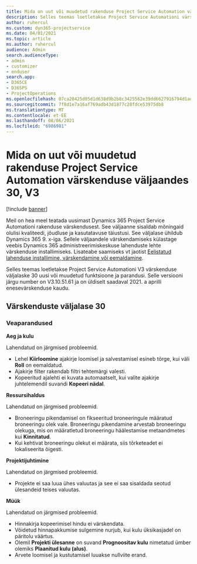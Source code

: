 ```yaml
---
title: Mida on uut või muudetud rakenduse Project Service Automation värskenduse väljaandes 30, V3
description: Selles teemas loetletakse Project Service Automationi värskenduse väljalaske 30, V3 saadaolevaid funktsioone ja parandusi.
author: ruhercul
ms.custom: dyn365-projectservice
ms.date: 04/01/2021
ms.topic: article
ms.author: ruhercul
audience: Admin
search.audienceType:
- admin
- customizer
- enduser
search.app:
- D365CE
- D365PS
- ProjectOperations
ms.openlocfilehash: 07ca20425d05d1d638d9b2b8c3425562e39dd6627916794d1ad8441f00658459
ms.sourcegitcommit: 7f8d1e7a16af769adb43d1877c28fdce53975db8
ms.translationtype: MT
ms.contentlocale: et-EE
ms.lasthandoff: 08/06/2021
ms.locfileid: "6986981"
---
```

# <a name="whats-new-or-changed-in-project-service-automation-update-release-30-v3"></a>Mida on uut või muudetud rakenduse Project Service Automation värskenduse väljaandes 30, V3

[!include [banner](../includes/psa-now-project-operations.md)]

Meil on hea meel teatada uusimast Dynamics 365 Project Service Automationi rakenduse värskendusest. See väljaanne sisaldab mõningaid olulisi kvaliteedi, jõudluse ja kasutatavuse täiustusi. See väljalase ühildub Dynamics 365 9. x-iga. Sellele väljaandele värskendamiseks külastage veebis Dynamics 365 administreerimiskeskuse lahenduste lehte värskenduse installimiseks. Lisateabe saamiseks vt jaotist [Eelistatud lahenduse installimine, värskendamine või eemaldamine](/power-platform/admin/install-remove-preferred-solution.md).

Selles teemas loetletakse Project Service Automationi V3 värskenduse väljalaske 30 uusi või muudetud funktsioone ja parandusi. Selle versiooni järgu number on V3.10.51.61 ja on üldiselt saadaval 2021. a aprilli enesevärskenduse kaudu.

## <a name="update-release-30"></a>Värskenduste väljalase 30

### <a name="bug-fixes"></a>Veaparandused

**Aeg ja kulu**

Lahendatud on järgmised probleemid.

- Lehel **Kiirloomine** ajakirje loomisel ja salvestamisel esineb tõrge, kui väli **Roll** on eemaldatud.
- Ajakirje filter rakendab filtri tehtemärgi valesti.
- Kopeeritud ajalehti ei kuvata automaatselt, kui valite ajakirje juhtelemendil suvandi **Kopeeri nädal**.

**Ressursihaldus**

Lahendatud on järgmised probleemid.

- Broneeringu pikendamisel on fikseeritud broneeringule määratud broneeringu olek vale. Broneeringu pikendamine arvestab broneeringu olekuga, mis on määratletud broneeringu häälestamise metaandmetes kui **Kinnitatud**.
- Kui kehtivat broneeringu olekut ei määrata, siis tõrketeadet ei lokaliseerita õigesti.

**Projektijuhtimine**

Lahendatud on järgmised probleemid.

- Projekte ei saa luua ühes valuutas ja see ei saa sisaldada seotud ülesandeid teises valuutas.

**Müük**

Lahendatud on järgmised probleemid.

- Hinnakirja kopeerimisel hindu ei värskendata.
- Võidetud hinnapakkumise sulgemine nurjub, kui kulu üksikasjadel on päritolu väärtus.
- Olemil **Projekti ülesanne** on suvand **Prognoositav kulu** nimetatud ümber olemiks **Plaanitud kulu (alus)**.
- Arvete loomisel ja kustutamisel luuakse nullviite erand.
